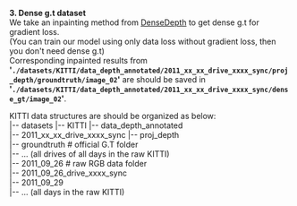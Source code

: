 **3. Dense g.t dataset**  
   We take an inpainting method from [DenseDepth](https://github.com/ialhashim/DenseDepth) to get dense g.t for gradient loss.  
   (You can train our model using only data loss without gradient loss, then you don't need dense g.t)  
   Corresponding inpainted results from **'`./datasets/KITTI/data_depth_annotated/2011_xx_xx_drive_xxxx_sync/proj_depth/groundtruth/image_02`'** are should be saved in **'`./datasets/KITTI/data_depth_annotated/2011_xx_xx_drive_xxxx_sync/dense_gt/image_02`'**.

KITTI data structures are should be organized as below:  
    |-- datasets
    |-- KITTI
            |-- data_depth_annotated  
               |-- 2011_xx_xx_drive_xxxx_sync
                  |-- proj_depth  
                       |-- groundtruth			# official G.T folder  
               |-- ... (all drives of all days in the raw KITTI)  
           |-- 2011_09_26			               # raw RGB data folder  
               |-- 2011_09_26_drive_xxxx_sync  
           |-- 2011_09_29  
           |-- ... (all days in the raw KITTI)  
